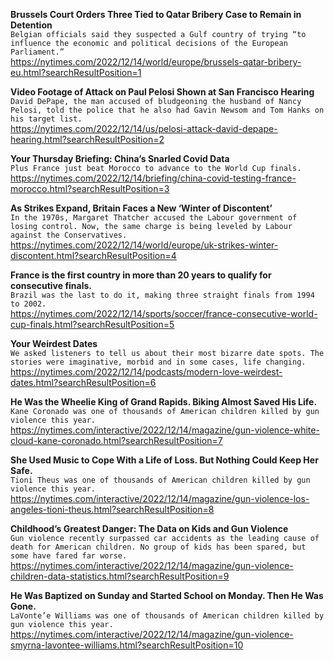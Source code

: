 **Brussels Court Orders Three Tied to Qatar Bribery Case to Remain in Detention**\
`Belgian officials said they suspected a Gulf country of trying “to influence the economic and political decisions of the European Parliament.”`\
https://nytimes.com/2022/12/14/world/europe/brussels-qatar-bribery-eu.html?searchResultPosition=1

**Video Footage of Attack on Paul Pelosi Shown at San Francisco Hearing**\
`David DePape, the man accused of bludgeoning the husband of Nancy Pelosi, told the police that he also had Gavin Newsom and Tom Hanks on his target list.`\
https://nytimes.com/2022/12/14/us/pelosi-attack-david-depape-hearing.html?searchResultPosition=2

**Your Thursday Briefing: China’s Snarled Covid Data**\
`Plus France just beat Morocco to advance to the World Cup finals.`\
https://nytimes.com/2022/12/14/briefing/china-covid-testing-france-morocco.html?searchResultPosition=3

**As Strikes Expand, Britain Faces a New ‘Winter of Discontent’**\
`In the 1970s, Margaret Thatcher accused the Labour government of losing control. Now, the same charge is being leveled by Labour against the Conservatives.`\
https://nytimes.com/2022/12/14/world/europe/uk-strikes-winter-discontent.html?searchResultPosition=4

**France is the first country in more than 20 years to qualify for consecutive finals.**\
`Brazil was the last to do it, making three straight finals from 1994 to 2002.`\
https://nytimes.com/2022/12/14/sports/soccer/france-consecutive-world-cup-finals.html?searchResultPosition=5

**Your Weirdest Dates**\
`We asked listeners to tell us about their most bizarre date spots. The stories were imaginative, morbid and in some cases, life changing.`\
https://nytimes.com/2022/12/14/podcasts/modern-love-weirdest-dates.html?searchResultPosition=6

**He Was the Wheelie King of Grand Rapids. Biking Almost Saved His Life.**\
`Kane Coronado was one of thousands of American children killed by gun violence this year.`\
https://nytimes.com/interactive/2022/12/14/magazine/gun-violence-white-cloud-kane-coronado.html?searchResultPosition=7

**She Used Music to Cope With a Life of Loss. But Nothing Could Keep Her Safe.**\
`Tioni Theus was one of thousands of American children killed by gun violence this year.`\
https://nytimes.com/interactive/2022/12/14/magazine/gun-violence-los-angeles-tioni-theus.html?searchResultPosition=8

**Childhood’s Greatest Danger: The Data on Kids and Gun Violence**\
`Gun violence recently surpassed car accidents as the leading cause of death for American children. No group of kids has been spared, but some have fared far worse.`\
https://nytimes.com/interactive/2022/12/14/magazine/gun-violence-children-data-statistics.html?searchResultPosition=9

**He Was Baptized on Sunday and Started School on Monday. Then He Was Gone.**\
`LaVonte’e Williams was one of thousands of American children killed by gun violence this year.`\
https://nytimes.com/interactive/2022/12/14/magazine/gun-violence-smyrna-lavontee-williams.html?searchResultPosition=10

